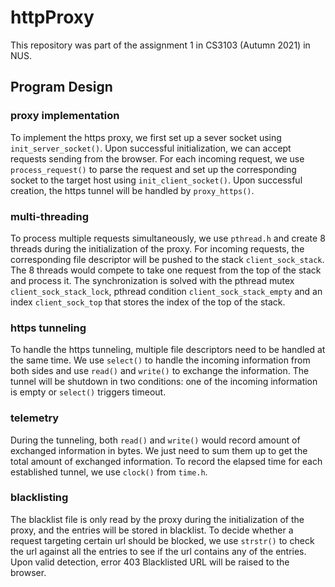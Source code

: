 # httpProxy

This repository was part of the assignment 1 in CS3103 (Autumn 2021) in NUS.

## Program Design
### proxy implementation
To implement the https proxy, we first set up a sever socket using `init_server_socket()`. Upon successful initialization, we can accept requests sending from the browser. For each incoming request, we use `process_request()` to parse the request and set up the corresponding socket to the target host using `init_client_socket()`. Upon successful creation, the https tunnel will be handled by `proxy_https()`.

### multi-threading
To process multiple requests simultaneously, we use `pthread.h` and create 8 threads during the initialization of the proxy. For incoming requests, the corresponding file descriptor will be pushed to the stack `client_sock_stack`. The 8 threads would compete to take one request from the top of the stack and process it. The synchronization is solved with the pthread mutex `client_sock_stack_lock`, pthread condition `client_sock_stack_empty` and an index `client_sock_top` that stores the index of the top of the stack.

### https tunneling
To handle the https tunneling, multiple file descriptors need to be handled at the same time. We use `select()` to handle the incoming information from both sides and use `read()` and `write()` to exchange the information. The tunnel will be shutdown in two conditions: one of the incoming information is empty or `select()` triggers timeout.

### telemetry
During the tunneling, both `read()` and `write()` would record amount of exchanged information in bytes. We just need to sum them up to get the total amount of exchanged information. To record the elapsed time for each established tunnel, we use `clock()` from `time.h`.

### blacklisting
The blacklist file is only read by the proxy during the initialization of the proxy, and the entries will be stored in blacklist. To decide whether a request targeting certain url should be blocked, we use `strstr()` to check the url against all the entries to see if the url contains any of the entries. Upon valid detection, error 403 Blacklisted URL will be raised to the browser.
